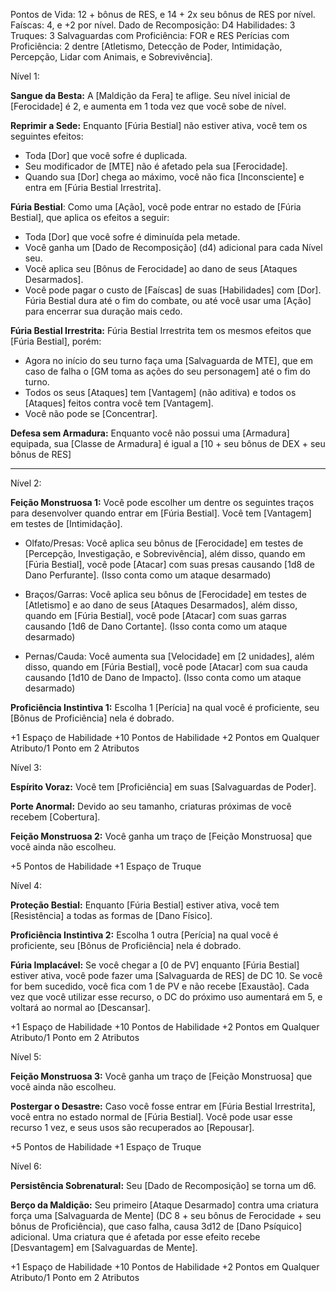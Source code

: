 Pontos de Vida: 12 + bônus de RES, e 14 + 2x seu bônus de RES por nível. 
Faíscas: 4, e +2 por nível. 
Dado de Recomposição: D4
Habilidades: 3
Truques: 3
Salvaguardas com Proficiência: FOR e RES
Perícias com Proficiência: 2 dentre [Atletismo, Detecção de Poder, Intimidação, Percepção, Lidar com Animais, e Sobrevivência].

Nível 1: 

**Sangue da Besta:** A [Maldição da Fera] te aflige. Seu nível inicial de [Ferocidade] é 2, e aumenta em 1 toda vez que você sobe de nível.

**Reprimir a Sede:** Enquanto [Fúria Bestial] não estiver ativa, você tem os seguintes efeitos:
- Toda [Dor] que você sofre é duplicada.
- Seu modificador de [MTE] não é afetado pela sua [Ferocidade].
- Quando sua [Dor] chega ao máximo, você não fica [Inconsciente] e entra em [Fúria Bestial Irrestrita].

**Fúria Bestial**: Como uma [Ação], você pode entrar no estado de [Fúria Bestial], que aplica os efeitos a seguir:
- Toda [Dor] que você sofre é diminuída pela metade.
- Você ganha um [Dado de Recomposição] (d4) adicional para cada Nível seu.
- Você aplica seu [Bônus de Ferocidade] ao dano de seus [Ataques Desarmados].
- Você pode pagar o custo de [Faíscas] de suas [Habilidades] com [Dor].
Fúria Bestial dura até o fim do combate, ou até você usar uma [Ação] para encerrar sua duração mais cedo.

**Fúria Bestial Irrestrita:** Fúria Bestial Irrestrita tem os mesmos efeitos que [Fúria Bestial], porém:
- Agora no início do seu turno faça uma [Salvaguarda de MTE], que em caso de falha o [GM toma as ações do seu personagem] até o fim do turno.
- Todos os seus [Ataques] tem [Vantagem] (não aditiva) e todos os [Ataques] feitos contra você tem [Vantagem].
- Você não pode se [Concentrar].

**Defesa sem Armadura:** Enquanto você não possui uma [Armadura] equipada, sua [Classe de Armadura] é igual a [10 + seu bônus de DEX + seu bônus de RES]


-------------------------------------------------------------------------------














Nível 2:

**Feição Monstruosa 1:** Você pode escolher um dentre os seguintes traços para desenvolver quando entrar em [Fúria Bestial]. Você tem [Vantagem] em testes de [Intimidação].
- Olfato/Presas: Você aplica seu bônus de [Ferocidade] em testes de [Percepção, Investigação, e Sobrevivência], além disso, quando em [Fúria Bestial], você pode [Atacar] com suas presas causando [1d8 de Dano Perfurante]. (Isso conta como um ataque desarmado)
  
- Braços/Garras: Você aplica seu bônus de [Ferocidade] em testes de [Atletismo] e ao dano de seus [Ataques Desarmados], além disso, quando em [Fúria Bestial], você pode [Atacar] com suas garras causando [1d6 de Dano Cortante]. (Isso conta como um ataque desarmado)
  
- Pernas/Cauda: Você aumenta sua [Velocidade] em [2 unidades], além disso, quando em [Fúria Bestial], você pode [Atacar] com sua cauda causando [1d10 de Dano de Impacto]. (Isso conta como um ataque desarmado)

**Proficiência Instintiva 1:** Escolha 1 [Perícia] na qual você é proficiente, seu [Bônus de Proficiência] nela é dobrado.

+1 Espaço de Habilidade
+10 Pontos de Habilidade
+2 Pontos em Qualquer Atributo/1 Ponto em 2 Atributos

Nível 3:

**Espírito Voraz:** Você tem [Proficiência] em suas [Salvaguardas de Poder].

**Porte Anormal:** Devido ao seu tamanho, criaturas próximas de você recebem [Cobertura].

**Feição Monstruosa 2:** Você ganha um traço de [Feição Monstruosa] que você ainda não escolheu.

+5 Pontos de Habilidade
+1 Espaço de Truque

Nível 4:

**Proteção Bestial:** Enquanto [Fúria Bestial] estiver ativa, você tem [Resistência] a todas as formas de [Dano Físico].

**Proficiência Instintiva 2:** Escolha 1 outra [Perícia] na qual você é proficiente, seu [Bônus de Proficiência] nela é dobrado.

**Fúria Implacável:** Se você chegar a [0 de PV] enquanto [Fúria Bestial] estiver ativa, você pode fazer uma [Salvaguarda de RES] de DC 10. Se você for bem sucedido, você fica com 1 de PV e não recebe [Exaustão]. Cada vez que você utilizar esse recurso, o DC do próximo uso aumentará em 5, e voltará ao normal ao [Descansar].

+1 Espaço de Habilidade
+10 Pontos de Habilidade
+2 Pontos em Qualquer Atributo/1 Ponto em 2 Atributos

Nível 5:

 **Feição Monstruosa 3:** Você ganha um traço de [Feição Monstruosa] que você ainda não escolheu.

**Postergar o Desastre:** Caso você fosse entrar em [Fúria Bestial Irrestrita], você entra no estado normal de [Fúria Bestial]. Você pode usar esse recurso 1 vez, e seus usos são recuperados ao [Repousar].

+5 Pontos de Habilidade
+1 Espaço de Truque

Nível 6:

**Persistência Sobrenatural:** Seu [Dado de Recomposição] se torna um d6.

**Berço da Maldição:** Seu primeiro [Ataque Desarmado] contra uma criatura força uma [Salvaguarda de Mente] (DC 8 + seu bônus de Ferocidade + seu bônus de Proficiência), que caso falha, causa 3d12 de [Dano Psíquico] adicional. Uma criatura que é afetada por esse efeito recebe [Desvantagem] em [Salvaguardas de Mente].

+1 Espaço de Habilidade
+10 Pontos de Habilidade
+2 Pontos em Qualquer Atributo/1 Ponto em 2 Atributos